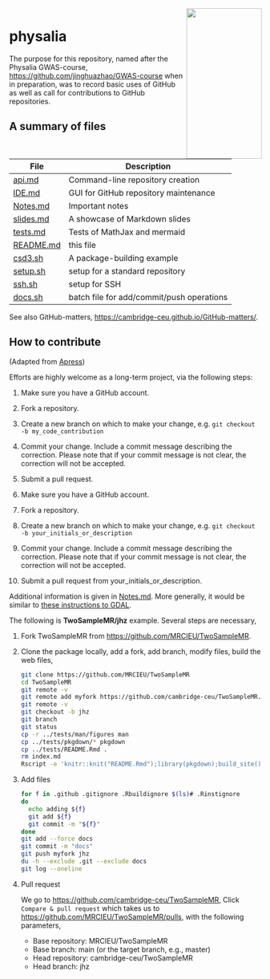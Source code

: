 <img src="https://animaldiversity.org/collections/contributors/Grzimek_inverts/Hydrozoa/Physalia_physalis_polyp/medium.jpg" width="150" height="300" align="right">

# physalia

The purpose for this repository, named after the Physalia GWAS-course, <https://github.com/jinghuazhao/GWAS-course> when in preparation, was to record basic uses of GitHub as well as call for contributions to GitHub repositories.

## A summary of files

 **File** | **Description**
 -----|---------------------------------------------------------------------------
 [api.md](api.md) | Command-line repository creation
 [IDE.md](IDE.md) | GUI for GitHub repository maintenance
 [Notes.md](Notes.md) | Important notes
 [slides.md](slides.md) | A showcase of Markdown slides
 [tests.md](tests.md) | Tests of MathJax and mermaid
 [README.md](README.md) | this file
 [csd3.sh](csd3.sh) | A package-building example
 [setup.sh](setup.sh) | setup for a standard repository
 [ssh.sh](ssh.sh) | setup for SSH
 [docs.sh](docs.sh) | batch file for add/commit/push operations

See also GitHub-matters, <https://cambridge-ceu.github.io/GitHub-matters/>.

## How to contribute 

(Adapted from [Apress](https://github.com/apress))

Efforts are highly welcome as a long-term project, via the following steps:

1. Make sure you have a GitHub account.
2. Fork a repository.
3. Create a new branch on which to make your change, e.g. `git checkout -b my_code_contribution`
4. Commit your change. Include a commit message describing the correction. Please note that if your commit message is not clear, the correction will not be accepted.
5. Submit a pull request.


1. Make sure you have a GitHub account.
2. Fork a repository.
3. Create a new branch on which to make your change, e.g. `git checkout -b your_initials_or_description`
4. Commit your change. Include a commit message describing the correction. Please note that if your commit message is not clear, the correction will not be accepted.
5. Submit a pull request from your_initials_or_description.

Additional information is given in [Notes.md](Notes.md). More generally, it would be similar to [these instructions to GDAL](https://github.com/OSGeo/gdal/blob/master/CONTRIBUTING.md).

The following is **TwoSampleMR/jhz** example. Several steps are necessary,

1. Fork TwoSampleMR from <https://github.com/MRCIEU/TwoSampleMR>.
2. Clone the package locally, add a fork, add branch, modify files, build the web files,

    ```bash
    git clone https://github.com/MRCIEU/TwoSampleMR
    cd TwoSampleMR
    git remote -v
    git remote add myfork https://github.com/cambridge-ceu/TwoSampleMR.git
    git remote -v
    git checkout -b jhz
    git branch
    git status
    cp -r ../tests/man/figures man
    cp ../tests/pkgdown/* pkgdown
    cp ../tests/README.Rmd .
    rm index.md
    Rscript -e 'knitr::knit("README.Rmd");library(pkgdown);build_site()'
    ```
3. Add files

    ```bash
    for f in .github .gitignore .Rbuildignore $(ls)# .Rinstignore
    do
      echo adding ${f}
      git add ${f}
      git commit -m "${f}"
    done
    git add --force docs
    git commit -m "docs"
    git push myfork jhz
    du -h --exclude .git --exclude docs
    git log --oneline
    ```

4. Pull request

    We go to <https://github.com/cambridge-ceu/TwoSampleMR>, Click `Compare & pull request` which takes us to 
    <https://github.com/MRCIEU/TwoSampleMR/pulls>, with the following parameters,

    * Base repository: MRCIEU/TwoSampleMR
    * Base branch: main (or the target branch, e.g., master)
    * Head repository: cambridge-ceu/TwoSampleMR
    * Head branch: jhz
